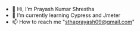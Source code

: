 - 👋 Hi, I’m Prayash Kumar Shrestha
- 🌱 I’m currently learning Cypress and Jmeter
- 📫 How to reach me "sthaprayash09@gmail.com"


